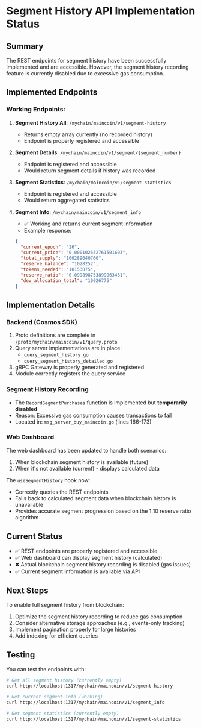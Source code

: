 # Segment History API Implementation Status

## Summary
The REST endpoints for segment history have been successfully implemented and are accessible. However, the segment history recording feature is currently disabled due to excessive gas consumption.

## Implemented Endpoints

### Working Endpoints:
1. **Segment History All**: `/mychain/maincoin/v1/segment-history`
   - Returns empty array currently (no recorded history)
   - Endpoint is properly registered and accessible

2. **Segment Details**: `/mychain/maincoin/v1/segment/{segment_number}`
   - Endpoint is registered and accessible
   - Would return segment details if history was recorded

3. **Segment Statistics**: `/mychain/maincoin/v1/segment-statistics`
   - Endpoint is registered and accessible
   - Would return aggregated statistics

4. **Segment Info**: `/mychain/maincoin/v1/segment_info`
   - ✅ Working and returns current segment information
   - Example response:
   ```json
   {
     "current_epoch": "26",
     "current_price": "0.000102632761501603",
     "total_supply": "100289040760",
     "reserve_balance": "1028252",
     "tokens_needed": "10153875",
     "reserve_ratio": "0.099898753899963431",
     "dev_allocation_total": "10026775"
   }
   ```

## Implementation Details

### Backend (Cosmos SDK)
1. Proto definitions are complete in `/proto/mychain/maincoin/v1/query.proto`
2. Query server implementations are in place:
   - `query_segment_history.go`
   - `query_segment_history_detailed.go`
3. gRPC Gateway is properly generated and registered
4. Module correctly registers the query service

### Segment History Recording
- The `RecordSegmentPurchases` function is implemented but **temporarily disabled**
- Reason: Excessive gas consumption causes transactions to fail
- Located in: `msg_server_buy_maincoin.go` (lines 166-173)

### Web Dashboard
The web dashboard has been updated to handle both scenarios:
1. When blockchain segment history is available (future)
2. When it's not available (current) - displays calculated data

The `useSegmentHistory` hook now:
- Correctly queries the REST endpoints
- Falls back to calculated segment data when blockchain history is unavailable
- Provides accurate segment progression based on the 1:10 reserve ratio algorithm

## Current Status
- ✅ REST endpoints are properly registered and accessible
- ✅ Web dashboard can display segment history (calculated)
- ❌ Actual blockchain segment history recording is disabled (gas issues)
- ✅ Current segment information is available via API

## Next Steps
To enable full segment history from blockchain:
1. Optimize the segment history recording to reduce gas consumption
2. Consider alternative storage approaches (e.g., events-only tracking)
3. Implement pagination properly for large histories
4. Add indexing for efficient queries

## Testing
You can test the endpoints with:
```bash
# Get all segment history (currently empty)
curl http://localhost:1317/mychain/maincoin/v1/segment-history

# Get current segment info (working)
curl http://localhost:1317/mychain/maincoin/v1/segment_info

# Get segment statistics (currently empty)
curl http://localhost:1317/mychain/maincoin/v1/segment-statistics
```